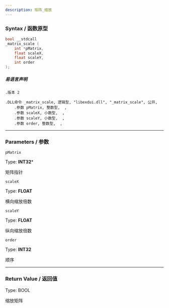 ```yaml
---
description: 矩阵_缩放
---
```


### Syntax / 函数原型

```C++
bool __stdcall 
_matrix_scale (
    int *pMatrix,
    float scaleX,
    float scaleY,
    int order
);
```

##### 易语言声明

```Elang
.版本 2

.DLL命令 _matrix_scale, 逻辑型, "libexdui.dll", "_matrix_scale", 公开, 
    .参数 pMatrix, 整数型,  , 
    .参数 scaleX, 小数型,  , 
    .参数 scaleY, 小数型,  , 
    .参数 order, 整数型,  , 
```

---

### Parameters / 参数

`pMatrix`

Type: **INT32***

矩阵指针

`scaleX`

Type: **FLOAT**

横向缩放倍数

`scaleY`

Type: **FLOAT**

纵向缩放倍数

`order`

Type: **INT32**

顺序

---

### Return Value / 返回值

Type: BOOL

缩放矩阵
